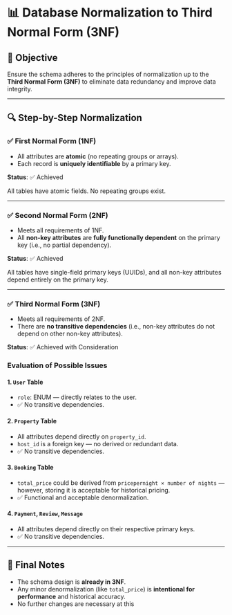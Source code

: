 # 📊 Database Normalization to Third Normal Form (3NF)

## 🎯 Objective
Ensure the schema adheres to the principles of normalization up to the **Third Normal Form (3NF)** to eliminate data redundancy and improve data integrity.

---

## 🔍 Step-by-Step Normalization

### ✅ First Normal Form (1NF)
- All attributes are **atomic** (no repeating groups or arrays).
- Each record is **uniquely identifiable** by a primary key.

**Status**: ✅ Achieved

All tables have atomic fields. No repeating groups exist.

---

### ✅ Second Normal Form (2NF)
- Meets all requirements of 1NF.
- All **non-key attributes** are **fully functionally dependent** on the primary key (i.e., no partial dependency).

**Status**: ✅ Achieved

All tables have single-field primary keys (UUIDs), and all non-key attributes depend entirely on the primary key.

---

### ✅ Third Normal Form (3NF)
- Meets all requirements of 2NF.
- There are **no transitive dependencies** (i.e., non-key attributes do not depend on other non-key attributes).

**Status**: ✅ Achieved with Consideration

### Evaluation of Possible Issues

#### 1. `User` Table
- `role`: ENUM — directly relates to the user.
- ✅ No transitive dependencies.

#### 2. `Property` Table
- All attributes depend directly on `property_id`.
- `host_id` is a foreign key — no derived or redundant data.
- ✅ No transitive dependencies.

#### 3. `Booking` Table
- `total_price` could be derived from `pricepernight × number of nights` — however, storing it is acceptable for historical pricing.
- ✅ Functional and acceptable denormalization.

#### 4. `Payment`, `Review`, `Message`
- All attributes depend directly on their respective primary keys.
- ✅ No transitive dependencies.

---

## 📌 Final Notes

- The schema design is **already in 3NF**.
- Any minor denormalization (like `total_price`) is **intentional for performance** and historical accuracy.
- No further changes are necessary at this 
